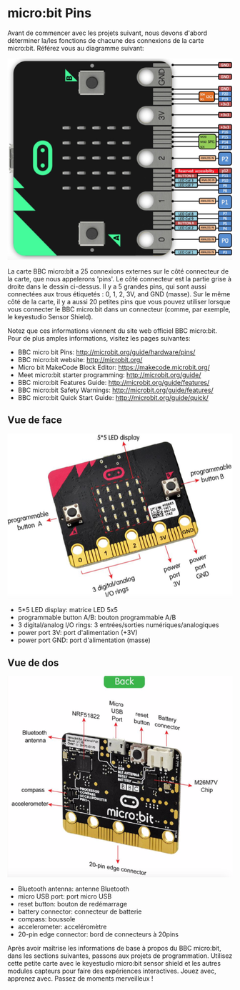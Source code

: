 # micro:bit Pins

Avant de commencer avec les projets suivant, nous devons d'abord déterminer la/les fonctions de chacune des connexions de la carte micro:bit. Référez vous au diagramme suivant:

![Pin layout](images/MicrobitPins.png)

La carte BBC micro:bit a 25 connexions externes sur le côté connecteur de la carte, que nous appelerons 'pins'. Le côté connecteur est la partie grise à droite dans le dessin ci-dessus. Il y a 5 grandes pins, qui sont aussi connectées aux trous étiquetés : 0, 1, 2, 3V, and GND (masse). Sur le même côté de la carte, il y a aussi 20 petites pins que vous pouvez utiliser lorsque vous connecter le BBC micro:bit dans un connecteur (comme, par exemple, le keyestudio Sensor Shield).

Notez que ces informations viennent du site web officiel BBC micro:bit. Pour de plus amples informations, visitez les pages suivantes:
- BBC micro bit Pins: http://microbit.org/guide/hardware/pins/
- BBC micro:bit website: http://microbit.org/
- Micro bit MakeCode Block Editor: https://makecode.microbit.org/
- Meet micro:bit starter programming: http://microbit.org/guide/
- BBC micro:bit Features Guide: http://microbit.org/guide/features/
- BBC micro:bit Safety Warnings: http://microbit.org/guide/features/
- BBC micro:bit Quick Start Guide: http://microbit.org/guide/quick/

## Vue de face

![Face](images/MicrobitFront.png)

- 5*5 LED display: matrice LED 5x5
- programmable button A/B: bouton programmable A/B
- 3 digital/analog I/O rings: 3 entrées/sorties numériques/analogiques
- power port 3V: port d'alimentation (+3V)
- power port GND: port d'alimentation (masse)

## Vue de dos

![Dos](images/MicrobitBack.png)

- Bluetooth antenna: antenne Bluetooth
- micro USB port: port micro USB
- reset button: bouton de redémarrage
- battery connector: connecteur de batterie
- compass: boussole
- accelerometer: acceléromètre
- 20-pin edge connector: bord de connecteurs à 20pins

Après avoir maîtrise les informations de base à propos du BBC micro:bit, dans les sections suivantes, passons aux projets de programmation. Utilisez cette petite carte avec le keyestudio micro:bit sensor shield et les autres modules capteurs pour faire des expériences interactives. Jouez avec, apprenez avec. Passez de moments merveilleux !
